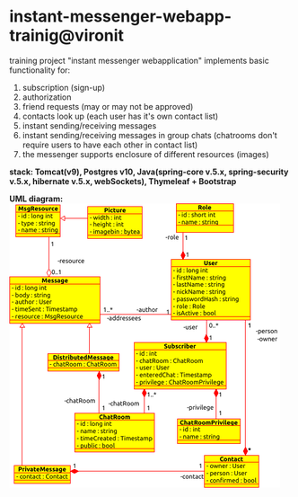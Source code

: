 # instant-messenger-webapp-trainig@vironit
training project "instant messenger webapplication" implements basic functionality for:

 1. subscription (sign-up) 
 2. authorization 
 3. friend requests (may or may not be approved)
 4. contacts look up (each user has it's own contact list)
 5. instant sending/receiving messages
 6. instant sending/receiving messages in group chats (chatrooms don't require users to have each other in contact list) 
 7. the messenger supports enclosure of different resources (images) 
 
**stack: Tomcat(v9), Postgres v10, Java(spring-core v.5.x, spring-security v.5.x, hibernate v.5.x, webSockets), Thymeleaf + Bootstrap**


**UML diagram:**
![](uml-diagram-01.png)